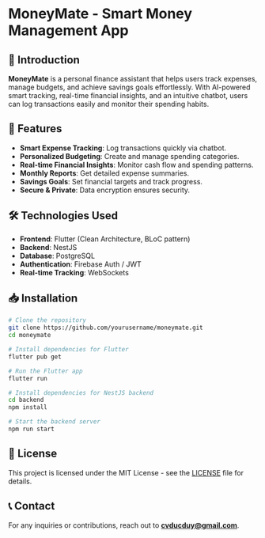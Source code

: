# MoneyMate - Smart Money Management App

## 📌 Introduction
**MoneyMate** is a personal finance assistant that helps users track expenses, manage budgets, and achieve savings goals effortlessly. With AI-powered smart tracking, real-time financial insights, and an intuitive chatbot, users can log transactions easily and monitor their spending habits.

## 🚀 Features
- **Smart Expense Tracking**: Log transactions quickly via chatbot.
- **Personalized Budgeting**: Create and manage spending categories.
- **Real-time Financial Insights**: Monitor cash flow and spending patterns.
- **Monthly Reports**: Get detailed expense summaries.
- **Savings Goals**: Set financial targets and track progress.
- **Secure & Private**: Data encryption ensures security.

## 🛠️ Technologies Used
- **Frontend**: Flutter (Clean Architecture, BLoC pattern)
- **Backend**: NestJS
- **Database**: PostgreSQL
- **Authentication**: Firebase Auth / JWT
- **Real-time Tracking**: WebSockets

## 📥 Installation
```sh
# Clone the repository
git clone https://github.com/yourusername/moneymate.git
cd moneymate

# Install dependencies for Flutter
flutter pub get

# Run the Flutter app
flutter run

# Install dependencies for NestJS backend
cd backend
npm install

# Start the backend server
npm run start
```

## 📄 License
This project is licensed under the MIT License - see the [LICENSE](LICENSE) file for details.

## 📞 Contact
For any inquiries or contributions, reach out to **cvducduy@gmail.com**.
